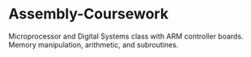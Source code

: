 # Assembly-Coursework
Microprocessor and Digital Systems class with ARM controller boards. Memory manipulation, arithmetic, and subroutines.
